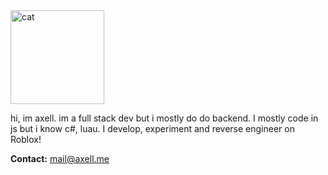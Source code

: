 <img src="https://static.wikia.nocookie.net/silly-cat/images/8/86/Uncle.png" alt="cat" width="150"/>

hi, im axell. im a full stack dev but i mostly do do backend. I mostly code in js but i know c#, luau. I develop, experiment and reverse engineer on Roblox!

**Contact:** [mail@axell.me](mailto:mail@axell.me)
